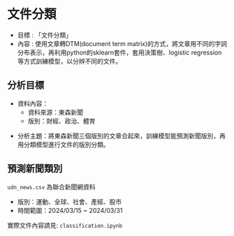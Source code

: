 # 文件分類
- 目標 : 「文件分類」
- 內容 : 使用文章轉DTM(document term matrix)的方式，將文章用不同的字詞分布表示，再利用python的sklearn套件，套用決策樹、logistic regression等方式訓練模型，以分辨不同的文件。

## 分析目標
+ 資料內容：
    + 資料來源：東森新聞
    + 版別：財經、政治、體育

* 分析主題：將東森新聞三個版別的文章合起來，訓練模型能預測新聞版別，再用分類模型進行文件的版別分類。

## 預測新聞類別
`udn_news.csv` 為聯合新聞網資料
- 版別：運動、全球、社會、產經、股市
- 時間範圍：2024/03/15 ~ 2024/03/31

實際文件內容請見: `classification.ipynb` 
